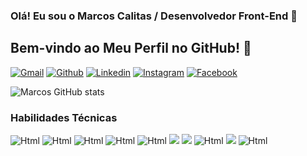 ### Olá! Eu sou o Marcos Calitas / Desenvolvedor Front-End 🚀
## Bem-vindo ao Meu Perfil no GitHub! 👋

[![Gmail ](https://img.shields.io/badge/-Gmail-%23333?style=for-the-badge&logo=Gmail&logoColor=white)](mailto:marcosfredericocalitas22@gmail.com)
[![Github](https://img.shields.io/badge/GitHub-100000?style=for-the-badge&logo=github&logoColor=white)](https://github.com/marcoscalitas)
[![Linkedin](https://img.shields.io/badge/LinkedIn-0077B5?style=for-the-badge&logo=linkedin&logoColor=white)](https://www.linkedin.com/in/marcos-calitas/)
[![Instagram](https://img.shields.io/badge/Instagram-E4405F?style=for-the-badge&logo=instagram&logoColor=white)](https://www.instagram.com/marcoscalitas_official/)
[![Facebook](https://img.shields.io/badge/Facebook-1877F2?style=for-the-badge&logo=facebook&logoColor=white)](https://www.facebook.com/marcosfredericocalitas)

![Marcos GitHub stats](https://github-readme-stats.vercel.app/api?username=marcoscalitas&show_icons=true&theme=radical)

### Habilidades Técnicas 
<div style="display: inline-block">
<img src="https://img.shields.io/badge/HTML5-E34F26?style=for-the-badge&logo=html5&logoColor=white" alt="Html" aline="center">
<img src="https://img.shields.io/badge/CSS3-1572B6?style=for-the-badge&logo=css3&logoColor=white" alt="Html" aline="center">

<img src="https://img.shields.io/badge/Bootstrap-563D7C?style=for-the-badge&logo=bootstrap&logoColor=white" alt="Html" aline="center">
<img src="https://img.shields.io/badge/JavaScript-F7DF1E?style=for-the-badge&logo=javascript&logoColor=black" alt="Html" aline="center">
<img src="https://img.shields.io/badge/jQuery-0769AD?style=for-the-badge&logo=jquery&logoColor=white" alt="Html" aline="center">
<img src="https://img.shields.io/badge/Python-14354C?style=for-the-badge&logo=python&logoColor=white" />
<img src="https://img.shields.io/badge/Django-092E20?style=for-the-badge&logo=django&logoColor=white" />
<img src="https://img.shields.io/badge/PHP-777BB4?style=for-the-badge&logo=php&logoColor=white" alt="Html" aline="center">
<img src="https://img.shields.io/badge/Laravel-FF2D20?style=for-the-badge&logo=laravel&logoColor=white" />
<img src="https://img.shields.io/badge/MySQL-005C84?style=for-the-badge&logo=mysql&logoColor=white" alt="Html" aline="center">
</div>
